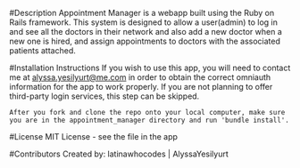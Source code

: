#Description
    Appointment Manager is a webapp built using the Ruby on Rails framework. This system is designed to allow a user(admin) to log in and see all the doctors in their network and also add a new doctor when a new one is hired, and assign appointments to doctors with the associated patients attached.

#Installation Instructions
    If you wish to use this app, you will need to contact me at alyssa.yesilyurt@me.com in order to obtain the correct omniauth information for the app to work properly. If you are not planning to offer third-party login services, this step can be skipped.

    After you fork and clone the repo onto your local computer, make sure you are in the appointment_manager directory and run 'bundle install'.

#License
    MIT License - see the file in the app

#Contributors
    Created by: latinawhocodes | AlyssaYesilyurt